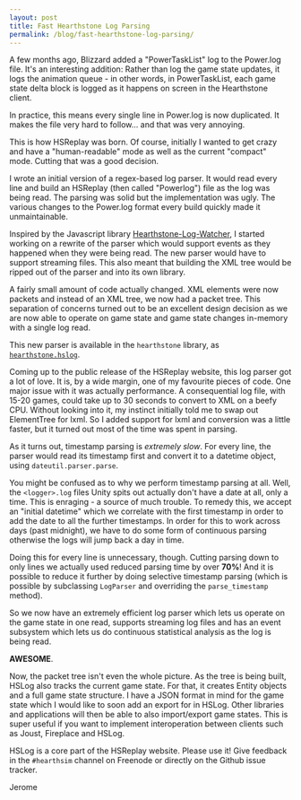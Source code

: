 ```yaml
---
layout: post
title: Fast Hearthstone Log Parsing
permalink: /blog/fast-hearthstone-log-parsing/
---
```


A few months ago, Blizzard added a "PowerTaskList" log to the Power.log file.
It's an interesting addition: Rather than log the game state updates, it logs
the animation queue - in other words, in PowerTaskList, each game state delta
block is logged as it happens on screen in the Hearthstone client.

In practice, this means every single line in Power.log is now duplicated. It
makes the file very hard to follow... and that was very annoying.

This is how HSReplay was born. Of course, initially I wanted to get crazy and
have a "human-readable" mode as well as the current "compact" mode. Cutting
that was a good decision.

I wrote an initial version of a regex-based log parser. It would read every
line and build an HSReplay (then called "Powerlog") file as the log was being
read.
The parsing was solid but the implementation was ugly. The various changes to
the Power.log format every build quickly made it unmaintainable.

Inspired by the Javascript library
[Hearthstone-Log-Watcher](https://libraries.io/npm/hearthstone-log-watcher),
I started working on a rewrite of the parser which would support events as
they happened when they were being read. The new parser would have to support
streaming files. This also meant that building the XML tree would be ripped
out of the parser and into its own library.

A fairly small amount of code actually changed. XML elements were now packets
and instead of an XML tree, we now had a packet tree. This separation of
concerns turned out to be an excellent design decision as we are now able to
operate on game state and game state changes in-memory with a single log read.

This new parser is available in the `hearthstone` library, as
[`hearthstone.hslog`](https://github.com/HearthSim/python-hearthstone/tree/master/hearthstone/hslog).

Coming up to the public release of the HSReplay website, this log parser got a
lot of love. It is, by a wide margin, one of my favourite pieces of code.
One major issue with it was actually performance. A consequential log file,
with 15-20 games, could take up to 30 seconds to convert to XML on a beefy CPU.
Without looking into it, my instinct initially told me to swap out ElementTree
for lxml. So I added support for lxml and conversion was a little faster, but
it turned out most of the time was spent in parsing.

As it turns out, timestamp parsing is *extremely slow*. For every line, the
parser would read its timestamp first and convert it to a datetime object,
using `dateutil.parser.parse`.

You might be confused as to why we perform timestamp parsing at all. Well, the
`<logger>.log` files Unity spits out actually don't have a date at all, only a
time. This is enraging - a source of much trouble. To remedy this, we accept an
"initial datetime" which we correlate with the first timestamp in order to add
the date to all the further timestamps.
In order for this to work across days (past midnight), we have to do some form
of continuous parsing otherwise the logs will jump back a day in time.

Doing this for every line is unnecessary, though. Cutting parsing down to only
lines we actually used reduced parsing time by over **70%**! And it is possible
to reduce it further by doing selective timestamp parsing (which is possible by
subclassing `LogParser` and overriding the `parse_timestamp` method).

So we now have an extremely efficient log parser which lets us operate on the
game state in one read, supports streaming log files and has an event subsystem
which lets us do continuous statistical analysis as the log is being read.

**AWESOME**.

Now, the packet tree isn't even the whole picture. As the tree is being built,
HSLog also tracks the current game state. For that, it creates Entity objects
and a full game state structure.
I have a JSON format in mind for the game state which I would like to soon add
an export for in HSLog. Other libraries and applications will then be able to
also import/export game states. This is super useful if you want to implement
interoperation between clients such as Joust, Fireplace and HSLog.

HSLog is a core part of the HSReplay website. Please use it! Give feedback in
the `#hearthsim` channel on Freenode or directly on the Github issue tracker.

Jerome
